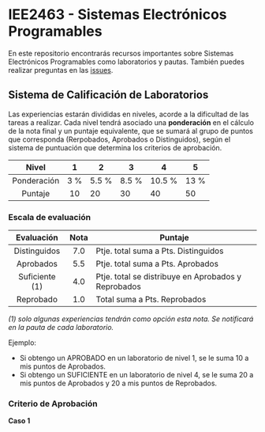 # IEE2463 - Sistemas Electrónicos Programables

En este repositorio encontrarás recursos importantes sobre Sistemas Electrónicos Programables como laboratorios y pautas. También puedes realizar preguntas en las [issues](../../issues).

## Sistema de Calificación de Laboratorios

Las experiencias estarán divididas en niveles, acorde a la dificultad de las tareas a
realizar. Cada nivel tendrá asociado una **ponderación** en el cálculo de la nota final y un puntaje equivalente, que se sumará al grupo de puntos que corresponda
(Rerpobados, Aprobados o Distinguidos), según el sistema de puntuación que
determina los criterios de aprobación.

| Nivel			| 1  	|  2 	|  3 	|  4 	| 5  	|
|:-:			|:-:	|---	|---	|---	|---	|
| Ponderación 	| 3 %	| 5.5 % | 8.5 %	| 10.5 %| 13 %  |
| Puntaje		| 10  	| 20  	| 30 	| 40  	| 50  	|

### Escala de evaluación

| Evaluación 	| Nota 	|	Puntaje 							|
|:-:			|:-:	|---	|
| Distinguidos 	| 7.0	| Ptje. total suma a Pts. Distinguidos 	|
| Aprobados 	| 5.5	| Ptje. total suma a Pts. Aprobados 	|
| Suficiente (1)| 4.0	| Ptje. total se distribuye en Aprobados y Reprobados 		|
| Reprobado 	| 1.0	| Total suma a Pts. Reprobados 		|

_(1) solo algunas experiencias tendrán como opción esta nota. Se
notificará en la pauta de cada laboratorio._

Ejemplo:
- Si obtengo un APROBADO en un laboratorio de nivel 1, se le suma 10 a mis puntos de Aprobados.
- Si obtengo un SUFICIENTE en un laboratorio de nivel 4, se le suma 20 a mis puntos de Aprobados y 20 a mis puntos de Reprobados. 

### Criterio de Aprobación

**Caso  1**


